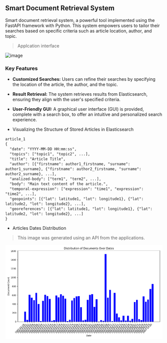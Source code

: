 ## Smart Document Retrieval System

Smart document retrieval system, a powerful tool implemented using the FastAPI framework with Python. This system empowers users to tailor their searches based on specific criteria such as article location, author, and topic.

> Applcation interface

![image](https://github.com/yaseen-asaliya/Smart-Document-Retrieval-System/assets/59315877/5cc89f26-4cae-4963-90e7-a92f28c763d5)

### Key Features

- **Customized Searches:** Users can refine their searches by specifying the location of the article, the author, and the topic.
  
- **Result Retrieval:** The system retrieves results from Elasticsearch, ensuring they align with the user's specified criteria.

- **User-Friendly GUI:** A graphical user interface (GUI) is provided, complete with a search box, to offer an intuitive and personalized search experience.

* Visualizing the Structure of Stored Articles in Elasticsearch
```
article_1
{
  "date": "YYYY-MM-DD HH:mm:ss",
  "topics": ["topic1", "topic2", ...],
  "title": "Article Title",
  "author": [{"firstname": author1_firstname, "surname": author1_surname}, {"firstname": author2_firstname, "surname": author2_surname}, ...],
  "analized-body": ["term1", "term2", ...],
  "body": "Main text content of the article.",
  "temporal-expression": ["expression": "time1", "expression": "time2", ...],
  "geopoints": [{"lat": latitude1, "lot": longitude1}, {"lat": latitude2, "lot": longitude2}, ...],   
  "georeferences": [{"lat": latitude1, "lot": longitude1}, {"lat": latitude2, "lot": longitude2}, ...]
}
``` 

* Articles Dates Distribution 
> This image was generated using an API from the applications.

![image](https://raw.githubusercontent.com/yaseen-asaliya/Smart-Document-Retrieval-System/phase_%232/documents_distribution_plot.png)
